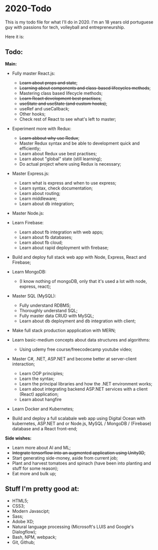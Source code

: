 # 2020-Todo

This is my todo file for what I'll do in 2020. I'm an 18 years old portuguese guy with passions for tech, volleyball and entrepreneurship.

Here it is:

## Todo:

**Main:**

- Fully master React.js:
  - ~~Learn about props and state~~;
  - ~~Learning about components and class-based lifecycles methods~~;
  - Mastering class based lifecycle methods;
  - ~~Learn React development best practises~~;
  - ~~useState and useState (and custom hooks)~~;
  - useRef and useCallback;
  - Other hooks;
  - Check rest of React to see what's left to master;
      
- Experiment more with Redux:
  - ~~Learn abbout why use Redux~~;
  - Master Redux syntax and be able to development quick and efficiently;
  - Learn about Redux use best practises;
  - Learn about "global" state (still learning); 
  - Do actual project where using Redux is necessary;
  
- Master Express.js:
  - Learn what is express and when to use express;
  - Learn syntax, check documentation;
  - Learn about routing;
  - Learn middleware;
  - Learn about db integration;
  
- Master Node.js:

- Learn Firebase:
  - Learn about fb integration with web apps;
  - Learn about fb databases;
  - Learn about fb cloud;
  - Learn about rapid deployment with firebase;
  
- Build and deploy full stack web app with Node, Express, React and Firebase; 
  
- Learn MongoDB:
  - (I know nothing of mongoDB, only that it's used a lot with node, express, react);

- Master SQL (MySQL):
  - Fully understand RDBMS;
  - Thoroughly understand SQL;
  - Fully master data CRUD with MySQL;
  - Learn about db deployment and db integration with client;
  
- Make full stack production appplication with MERN;

- Learn basic-medium concepts about data structures and algorithms:
  - Using udemy free course/freecodecamp youtube video;
  
- Master C#, .NET, ASP.NET and become better at server-client interaction;
  - Learn OOP principles;
  - Learn the syntax;
  - Learn the principal libraries and how the .NET environment works;
  - Learn about integrating backend ASP.NET services with a client (React) application;
  - Learn about hangfire
  
- Learn Docker and Kubernetes;

- Build and deploy a full scalabale web app using Digital Ocean with kubernetes, ASP.NET and or Node.js, MySQL / MongoDB / (Firebase) database and a React front-end; 

**Side wishes:**

- Learn more about AI and ML;
- ~~Integrate tensorflow into an augmented application using Unity3D~~;
- Start generating side-money, aside from current job;
- Plant and harvest tomatoes and spinach (have been into planting and stuff for some reason);
- Eat more and bulk up;

## Stuff I'm pretty good at:

- HTML5;
- CSS3;
- Modern Javascipt; 
- Sass;
- Adobe XD;
- Natural language processing (Microsoft's LUIS and Google's Dialogflow);
- Bash, NPM, webpack;
- Git, Github;
